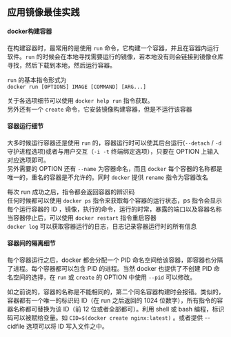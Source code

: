 ## 应用镜像最佳实践
#### docker构建容器
在构建容器时，最常用的是使用 `run` 命令，它构建一个容器，并且在容器内运行软件。`run` 的时候会在本地寻找需要运行的镜像，若本地没有则会链接到镜像仓库寻找，然后下载到本地，然后运行容器。   

`run` 的基本指令形式为  
`docker run [OPTIONS] IMAGE [COMMAND] [ARG...]`    

关于各选项细节可以使用 `docker help run` 指令获取。  
另外还有一个 `create` 命令，它安装镜像构建容器，但是不运行该容器  


#### 容器运行细节
大多时候运行容器还是使用 `run` 的，容器运行时可以使其后台运行(`--detach` / `-d` 守护进程选项)或者与用户交互（`-i -t` 终端绑定选项），只要在 OPTION 上输入对应选项即可。  
另外需要的 OPTION 还有 `--name` 为容器命名，而且 `docker` 每个容器的名称都是唯一的，重名的容器是不允许的。同时 `docker` 提供 `rename` 指令为容器改名   

每次 run 成功之后，指令都会返回容器的辨识码  
任何时候都可以使用 `docker ps` 指令来获取每个容器的运行状态，ps 指令会显示每个运行容器的 ID ，镜像，执行的命令，运行的时常，暴露的端口以及容器名称  
当容器停止后，可以使用 `docker restart` 指令重启容器  
`docker log` 可以获取容器运行的日志，日志记录容器运行时的所有信息  

 
#### 容器间的隔离细节
每个容器运行之后，docker 都会分配一个 PID 命名空间给该容器，即容器也分隔了进程。每个容器都可以包含 PID 的进程。当然 docker 也提供了不创建 PID 命名空间的选择，在 `run` 或 `create` 的 OPTION 中使用 `--pid` 可以修改。         
 
如之前说的，容器的名称是不能相同的，第二个同名容器构建时会报错。类似的，容器都有一个唯一的标识码 ID（在 run 之后返回的 1024 位数字），所有指令的容器名称都可替换为该 ID（前 12 位或者全部都可）。利用 shell 或 bash 编程，标识码可以被赋给变量。如 `CID=$(docker create nginx:latest)` 。或者提供 --cidfile 选项可以将 ID 写入文件之中。
